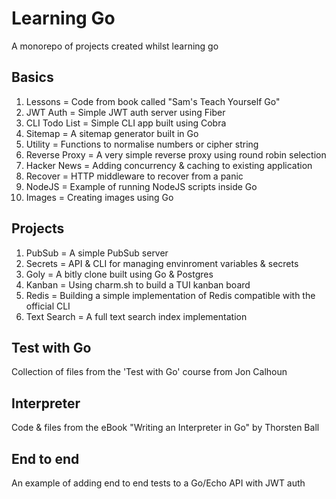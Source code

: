 # Learning Go

A monorepo of projects created whilst learning go

## Basics

1. Lessons = Code from book called "Sam's Teach Yourself Go"
2. JWT Auth = Simple JWT auth server using Fiber
3. CLI Todo List = Simple CLI app built using Cobra
4. Sitemap = A sitemap generator built in Go
5. Utility = Functions to normalise numbers or cipher string
6. Reverse Proxy = A very simple reverse proxy using round robin selection
7. Hacker News = Adding concurrency & caching to existing application
8. Recover = HTTP middleware to recover from a panic
9. NodeJS = Example of running NodeJS scripts inside Go
10. Images = Creating images using Go

## Projects

1. PubSub = A simple PubSub server
2. Secrets = API & CLI for managing envinroment variables & secrets
3. Goly = A bitly clone built using Go & Postgres
4. Kanban = Using charm.sh to build a TUI kanban board
5. Redis = Building a simple implementation of Redis compatible with the official CLI
6. Text Search = A full text search index implementation

## Test with Go

Collection of files from the 'Test with Go' course from Jon Calhoun

## Interpreter

Code & files from the eBook "Writing an Interpreter in Go" by Thorsten Ball

## End to end

An example of adding end to end tests to a Go/Echo API with JWT auth
